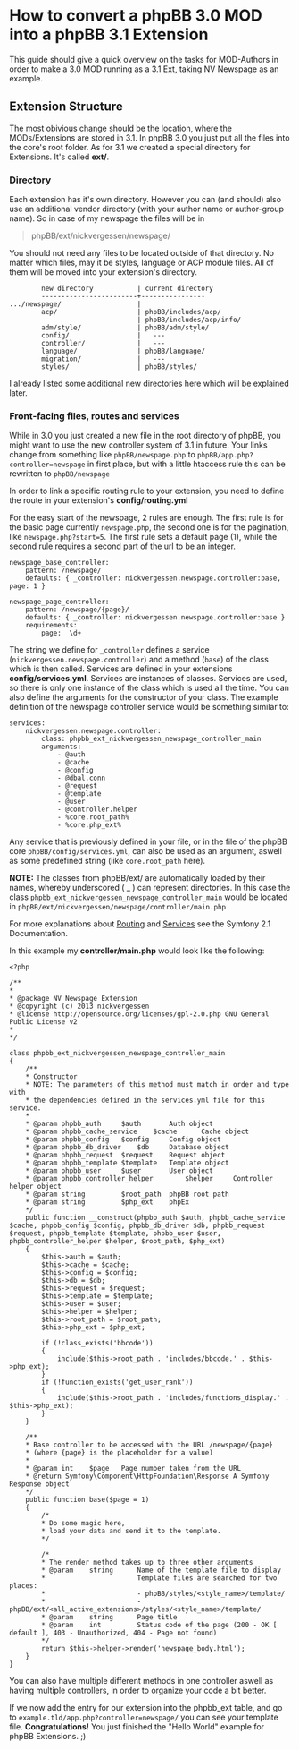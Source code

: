 # How to convert a phpBB 3.0 MOD into a phpBB 3.1 Extension


This guide should give a quick overview on the tasks for MOD-Authors in order to make a 3.0 MOD running as a 3.1 Ext, taking NV Newspage as an example.

## Extension Structure

The most obivious change should be the location, where the MODs/Extensions are stored in 3.1. In phpBB 3.0 you just put all the files into the core's root folder. As for 3.1 we created a special directory for Extensions. It's called **ext/**.

### Directory

Each extension has it's own directory. However you can (and should) also use an additional vendor directory (with your author name or author-group name). So in case of my newspage the files will be in

> phpBB/ext/nickvergessen/newspage/

You should not need any files to be located outside of that directory. No matter which files, may it be styles, language or ACP module files. All of them will be moved into your extension's directory.

			new directory			| current directory
			------------------------+----------------
	.../newspage/					|
			acp/					| phpBB/includes/acp/
									| phpBB/includes/acp/info/
			adm/style/				| phpBB/adm/style/
			config/					|	---
			controller/				|	---
			language/				| phpBB/language/
			migration/				|	---
			styles/					| phpBB/styles/

I already listed some additional new directories here which will be explained later.

### Front-facing files, routes and services

While in 3.0 you just created a new file in the root directory of phpBB, you might want to use the new controller system of 3.1 in future. Your links change from something like `phpBB/newspage.php` to `phpBB/app.php?controller=newspage` in first place, but with a little htaccess rule this can be rewritten to `phpBB/newspage`

In order to link a specific routing rule to your extension, you need to define the route in your extension's **config/routing.yml**

For the easy start of the newspage, 2 rules are enough. The first rule is for the basic page currently `newspage.php`, the second one is for the pagination, like `newspage.php?start=5`. The first rule sets a default page (1), while the second rule requires a second part of the url to be an integer.


	newspage_base_controller:
	    pattern: /newspage/
	    defaults: { _controller: nickvergessen.newspage.controller:base, page: 1 }

	newspage_page_controller:
	    pattern: /newspage/{page}/
	    defaults: { _controller: nickvergessen.newspage.controller:base }
	    requirements:
	        page:  \d+

The string we define for `_controller` defines a service (`nickvergessen.newspage.controller`) and a method (`base`) of the class which is then called. Services are defined in your extensions **config/services.yml**. Services are instances of classes. Services are used, so there is only one instance of the class which is used all the time. You can also define the arguments for the constructor of your class. The example definition of the newspage controller service would be something similar to:

	services:
	    nickvergessen.newspage.controller:
	        class: phpbb_ext_nickvergessen_newspage_controller_main
	        arguments:
	            - @auth
	            - @cache
	            - @config
	            - @dbal.conn
	            - @request
	            - @template
	            - @user
	            - @controller.helper
	            - %core.root_path%
	            - %core.php_ext%

Any service that is previously defined in your file, or in the file of the phpBB core `phpBB/config/services.yml`, can also be used as an argument, aswell as some predefined string (like `core.root_path` here).

**NOTE:** The classes from phpBB/ext/ are automatically loaded by their names, whereby underscored ( _ ) can represent directories. In this case the class `phpbb_ext_nickvergessen_newspage_controller_main` would be located in `phpBB/ext/nickvergessen/newspage/controller/main.php`

For more explanations about [Routing](http://symfony.com/doc/2.1/book/routing.html) and  [Services](http://symfony.com/doc/2.1/book/service_container.html) see the Symfony 2.1 Documentation.

In this example my **controller/main.php** would look like the following:

	<?php
	
	/**
	*
	* @package NV Newspage Extension
	* @copyright (c) 2013 nickvergessen
	* @license http://opensource.org/licenses/gpl-2.0.php GNU General Public License v2
	*
	*/
	
	class phpbb_ext_nickvergessen_newspage_controller_main
	{
		/**
		* Constructor
		* NOTE: The parameters of this method must match in order and type with
		* the dependencies defined in the services.yml file for this service.
		*
		* @param phpbb_auth		$auth		Auth object
		* @param phpbb_cache_service	$cache		Cache object
		* @param phpbb_config	$config		Config object
		* @param phpbb_db_driver	$db		Database object
		* @param phpbb_request	$request	Request object
		* @param phpbb_template	$template	Template object
		* @param phpbb_user		$user		User object
		* @param phpbb_controller_helper		$helper		Controller helper object
		* @param string			$root_path	phpBB root path
		* @param string			$php_ext	phpEx
		*/
		public function __construct(phpbb_auth $auth, phpbb_cache_service $cache, phpbb_config $config, phpbb_db_driver $db, phpbb_request $request, phpbb_template $template, phpbb_user $user, phpbb_controller_helper $helper, $root_path, $php_ext)
		{
			$this->auth = $auth;
			$this->cache = $cache;
			$this->config = $config;
			$this->db = $db;
			$this->request = $request;
			$this->template = $template;
			$this->user = $user;
			$this->helper = $helper;
			$this->root_path = $root_path;
			$this->php_ext = $php_ext;
	
			if (!class_exists('bbcode'))
			{
				include($this->root_path . 'includes/bbcode.' . $this->php_ext);
			}
			if (!function_exists('get_user_rank'))
			{
				include($this->root_path . 'includes/functions_display.' . $this->php_ext);
			}
		}
	
		/**
		* Base controller to be accessed with the URL /newspage/{page}
		* (where {page} is the placeholder for a value)
		*
		* @param int	$page	Page number taken from the URL
		* @return Symfony\Component\HttpFoundation\Response A Symfony Response object
		*/
		public function base($page = 1)
		{
			/*
			* Do some magic here,
			* load your data and send it to the template.
			*/			

			/*
			* The render method takes up to three other arguments
			* @param	string		Name of the template file to display
			*						Template files are searched for two places:
			*						- phpBB/styles/<style_name>/template/
			*						- phpBB/ext/<all_active_extensions>/styles/<style_name>/template/
			* @param	string		Page title
			* @param	int			Status code of the page (200 - OK [ default ], 403 - Unauthorized, 404 - Page not found)
			*/
			return $this->helper->render('newspage_body.html');
		}
	}

You can also have multiple different methods in one controller aswell as having multiple controllers, in order to organize your code a bit better.

If we now add the entry for our extension into the phpbb_ext table, and go to `example.tld/app.php?controller=newspage/` you can see your template file. **Congratulations!** You just finished the "Hello World" example for phpBB Extensions. ;)